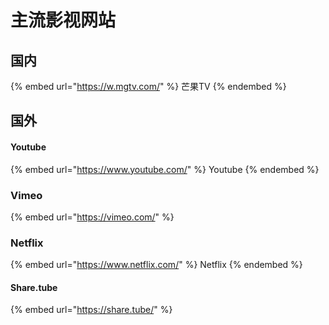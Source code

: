 # 主流影视网站

## 国内

{% embed url="https://w.mgtv.com/" %}
芒果TV
{% endembed %}

## 国外

#### Youtube

{% embed url="https://www.youtube.com/" %}
Youtube
{% endembed %}

### Vimeo

{% embed url="https://vimeo.com/" %}



### Netflix

{% embed url="https://www.netflix.com/" %}
Netflix
{% endembed %}

#### Share.tube&#x20;

{% embed url="https://share.tube/" %}








